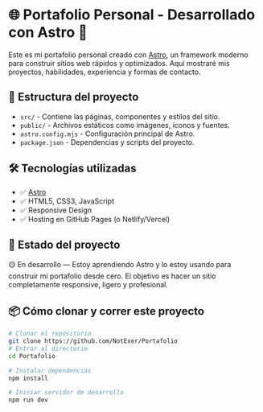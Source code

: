 # 🌐 Portafolio Personal - Desarrollado con Astro 🚀

Este es mi portafolio personal creado con [Astro](https://astro.build/), un framework moderno para construir sitios web rápidos y optimizados. Aquí mostraré mis proyectos, habilidades, experiencia y formas de contacto.

## 📁 Estructura del proyecto

- `src/` - Contiene las páginas, componentes y estilos del sitio.
- `public/` - Archivos estáticos como imágenes, íconos y fuentes.
- `astro.config.mjs` - Configuración principal de Astro.
- `package.json` - Dependencias y scripts del proyecto.

## 🛠️ Tecnologías utilizadas

- ✅ [Astro](https://astro.build/)
- ✅ HTML5, CSS3, JavaScript
- ✅ Responsive Design
- ✅ Hosting en GitHub Pages (o Netlify/Vercel)

## 🚧 Estado del proyecto

🟡 En desarrollo — Estoy aprendiendo Astro y lo estoy usando para construir mi portafolio desde cero. El objetivo es hacer un sitio completamente responsive, ligero y profesional.

## 📦 Cómo clonar y correr este proyecto

```bash
# Clonar el repositorio
git clone https://github.com/NotExer/Portafolio
# Entrar al directorio
cd Portafolio

# Instalar dependencias
npm install

# Iniciar servidor de desarrollo
npm run dev
